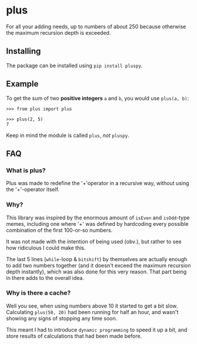 # plus
For all your adding needs, up to numbers of about 250 because otherwise the maximum recursion depth is exceeded.

## Installing

The package can be installed using `pip install pluspy`.

## Example

To get the sum of two **positive integers** `a` and `b`, you would use `plus(a, b)`:

```
>>> from plus import plus

>>> plus(2, 5)
7
```

Keep in mind the module is called `plus`, _not_ `pluspy`.

## FAQ

### What is plus?
Plus was made to redefine the '+'operator in a recursive way, without using the '+'-operator itself.

### Why?
This library was inspired by the enormous amount of `isEven` and `isOdd`-type memes, including one where '+' was defined by hardcoding every possible combination of the first 100-or-so numbers.

It was not made with the intention of being used (obv.), but rather to see how ridiculous I could make this.

The last 5 lines (`while`-loop & `bitshift`) by themselves are actually enough to add two numbers together (and it doesn't exceed the maximum recursion depth instantly), which was also done for this very reason. That part being in there adds to the overall idea.

### Why is there a cache?
Well you see, when using numbers above 10 it started to get a bit slow. Calculating `plus(50, 20)` had been running for half an hour, and wasn't showing any signs of stopping any time soon.

This meant I had to introduce `dynamic programming` to speed it up a bit, and store results of calculations that had been made before.